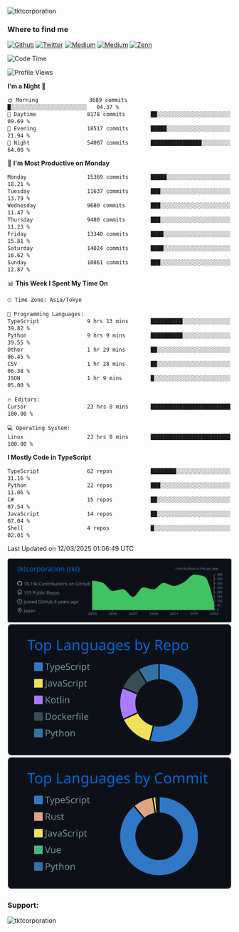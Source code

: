<p align="left"> <img src="https://komarev.com/ghpvc/?username=tktcorporation&label=Profile%20views&color=0e75b6&style=flat" alt="tktcorporation" /> </p>

<h3>Where to find me</h3>
<p>
<a href="https://github.com/tktcorporation" target="_blank"><img alt="Github" src="https://img.shields.io/badge/GitHub-%2312100E.svg?&style=for-the-badge&logo=Github&logoColor=white" /></a>
<a href="https://twitter.com/tktcorporation" target="_blank"><img alt="Twitter" src="https://img.shields.io/badge/twitter-%231DA1F2.svg?&style=for-the-badge&logo=twitter&logoColor=white" /></a>
<a href="https://www.linkedin.com/in/tktcorporation" target="_blank"><img alt="Medium" src="https://img.shields.io/badge/linkdin-0a66c2.svg?&style=for-the-badge&logo=linkedin&logoColor=white" /></a>
<a href="https://qiita.com/tktcorporation" target="_blank"><img alt="Medium" src="https://img.shields.io/badge/qiita-55C500.svg?&style=for-the-badge&logo=qiita&logoColor=white" /></a>
<a href="https://zenn.dev/tktcorporation" target="_blank"><img alt="Zenn" src="https://img.shields.io/badge/Zenn-3EA8FF.svg?&style=for-the-badge&logo=Zenn&logoColor=white" /></a>
</p>
  
<!--START_SECTION:waka-->
![Code Time](http://img.shields.io/badge/Code%20Time-2%2C215%20hrs%205%20mins-blue)

![Profile Views](http://img.shields.io/badge/Profile%20Views-3-blue)

**I'm a Night 🦉** 

```text
🌞 Morning                3689 commits        █░░░░░░░░░░░░░░░░░░░░░░░░   04.37 % 
🌆 Daytime                8178 commits        ██░░░░░░░░░░░░░░░░░░░░░░░   09.69 % 
🌃 Evening                18517 commits       █████░░░░░░░░░░░░░░░░░░░░   21.94 % 
🌙 Night                  54007 commits       ████████████████░░░░░░░░░   64.00 % 
```
📅 **I'm Most Productive on Monday** 

```text
Monday                   15369 commits       █████░░░░░░░░░░░░░░░░░░░░   18.21 % 
Tuesday                  11637 commits       ███░░░░░░░░░░░░░░░░░░░░░░   13.79 % 
Wednesday                9680 commits        ███░░░░░░░░░░░░░░░░░░░░░░   11.47 % 
Thursday                 9480 commits        ███░░░░░░░░░░░░░░░░░░░░░░   11.23 % 
Friday                   13340 commits       ████░░░░░░░░░░░░░░░░░░░░░   15.81 % 
Saturday                 14024 commits       ████░░░░░░░░░░░░░░░░░░░░░   16.62 % 
Sunday                   10861 commits       ███░░░░░░░░░░░░░░░░░░░░░░   12.87 % 
```


📊 **This Week I Spent My Time On** 

```text
🕑︎ Time Zone: Asia/Tokyo

💬 Programming Languages: 
TypeScript               9 hrs 13 mins       ██████████░░░░░░░░░░░░░░░   39.82 % 
Python                   9 hrs 9 mins        ██████████░░░░░░░░░░░░░░░   39.55 % 
Other                    1 hr 29 mins        ██░░░░░░░░░░░░░░░░░░░░░░░   06.45 % 
CSV                      1 hr 28 mins        ██░░░░░░░░░░░░░░░░░░░░░░░   06.38 % 
JSON                     1 hr 9 mins         █░░░░░░░░░░░░░░░░░░░░░░░░   05.00 % 

🔥 Editors: 
Cursor                   23 hrs 8 mins       █████████████████████████   100.00 % 

💻 Operating System: 
Linux                    23 hrs 8 mins       █████████████████████████   100.00 % 
```

**I Mostly Code in TypeScript** 

```text
TypeScript               62 repos            ████████░░░░░░░░░░░░░░░░░   31.16 % 
Python                   22 repos            ███░░░░░░░░░░░░░░░░░░░░░░   11.06 % 
C#                       15 repos            ██░░░░░░░░░░░░░░░░░░░░░░░   07.54 % 
JavaScript               14 repos            ██░░░░░░░░░░░░░░░░░░░░░░░   07.04 % 
Shell                    4 repos             █░░░░░░░░░░░░░░░░░░░░░░░░   02.01 % 
```




 Last Updated on 12/03/2025 01:06:49 UTC
<!--END_SECTION:waka-->

[![](https://raw.githubusercontent.com/tktcorporation/tktcorporation/master/profile-summary-card-output/github_dark/0-profile-details.svg)](https://github.com/vn7n24fzkq/github-profile-summary-cards)
[![](https://raw.githubusercontent.com/tktcorporation/tktcorporation/master/profile-summary-card-output/github_dark/1-repos-per-language.svg)](https://github.com/vn7n24fzkq/github-profile-summary-cards) [![](https://raw.githubusercontent.com/tktcorporation/tktcorporation/master/profile-summary-card-output/github_dark/2-most-commit-language.svg)](https://github.com/vn7n24fzkq/github-profile-summary-cards)

<h3 align="left">Support:</h3>
<p><a href="https://www.buymeacoffee.com/tktcorporation"> <img align="left" src="https://cdn.buymeacoffee.com/buttons/v2/default-yellow.png" height="50" width="210" alt="tktcorporation" /></a></p><br><br>
